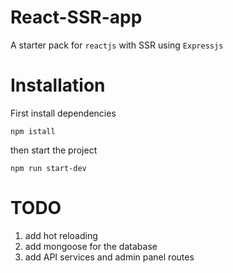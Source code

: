 # React-SSR-app

A starter pack for `reactjs` with SSR using `Expressjs`

# Installation

First install dependencies

```
npm istall
```

then start the project

```
npm run start-dev
```

# TODO
1. add hot reloading
2. add mongoose for the database
3. add API services and admin panel routes
